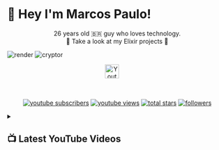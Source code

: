 # 👋 Hey I'm Marcos Paulo!
<div align="center">
  26 years old 🇧🇷 guy who loves technology.
</div>
<div align="center">
🧪 Take a look at my Elixir projects 🧪
</div>

![render](https://user-images.githubusercontent.com/19523657/213434690-79d73481-d046-4a54-9676-4a2280d0534a.gif)
![cryptor](https://user-images.githubusercontent.com/19523657/213434679-ccf5d727-34d3-4658-8211-d1dee4eaa47b.gif)

<!-- Social icons section -->
<p align="center">
  <a href="https://www.youtube.com/channel/UC3IoZpZSxdpTkHKxSjVFPCw"><img width="32px" alt="Youtube" title="Youtube" src="https://i.imgur.com/qiXu7b2.png"/></a>
  &#8287;&#8287;&#8287;&#8287;&#8287;
</p>

<br/>

<!-- Social badges section -->
<!-- Badges with custom icons - https://github.com/DenverCoder1/custom-icon-badges -->
<!-- View counter - https://github.com/DenverCoder1/Simple-View-Counter -->
<p align="center">
  <a href="https://www.youtube.com/channel/UC3IoZpZSxdpTkHKxSjVFPCw?sub_confirmation=1">
    <img alt="youtube subscribers" title="Subscribe to my YouTube channel" src="https://custom-icon-badges.demolab.com/youtube/channel/subscribers/UC3IoZpZSxdpTkHKxSjVFPCw?color=%23E05D44&label=SUBSCRIBE&logo=video&logoColor=white&style=for-the-badge&labelColor=CE4630"/></a>
  <a href="https://www.youtube.com/channel/UC3IoZpZSxdpTkHKxSjVFPCw">
    <img alt="youtube views" title="YouTube views" src="https://custom-icon-badges.demolab.com/youtube/channel/views/UC3IoZpZSxdpTkHKxSjVFPCw?color=%23E1AD0E&logo=video&logoColor=white&style=for-the-badge&labelColor=C79600"/></a> 
  <a href="https://github.com/DenverCoder1?tab=repositories&sort=stargazers">
    <img alt="total stars" title="Total stars on GitHub" src="https://custom-icon-badges.demolab.com/github/stars/marcospgsilva?color=55960c&style=for-the-badge&labelColor=488207&logo=star"/></a>
  <a href="https://github.com/marcospgsilva?tab=followers">
    <img alt="followers" title="Follow me on Github" src="https://custom-icon-badges.demolab.com/github/followers/marcospgsilva?color=236ad3&labelColor=1155ba&style=for-the-badge&logo=person-add&label=Follow&logoColor=white"/></a>
</p>

<details>
<summary><h2>📺 Latest YouTube Videos</h2></summary>
<!-- BEGIN YOUTUBE-CARDS -->
<a href="https://www.youtube.com/watch?v=3qj1bO9_JtM"><img src="https://ytcards.demolab.com/?id=3qj1bO9_JtM&title=Obtendo+pre%C3%A7o+mais+recente+do+Bitcoin+com+GenServer+-+Scheduled+Task+-Elixir&lang=en&timestamp=1642287281&background_color=%230d1117&title_color=%23ffffff&stats_color=%23dedede&width=250&duration=2372" alt="Obtendo preço mais recente do Bitcoin com GenServer - Scheduled Task -Elixir" title="Obtendo preço mais recente do Bitcoin com GenServer - Scheduled Task -Elixir"></a>
<a href="https://www.youtube.com/watch?v=WPhnF_pjLOQ"><img src="https://ytcards.demolab.com/?id=WPhnF_pjLOQ&title=Comunica%C3%A7%C3%A3o+entre+Processos+na+pr%C3%A1tica%21+-+Elixir+-+B%C3%A1sico&lang=en&timestamp=1628352967&background_color=%230d1117&title_color=%23ffffff&stats_color=%23dedede&width=250&duration=587" alt="Comunicação entre Processos na prática! - Elixir - Básico" title="Comunicação entre Processos na prática! - Elixir - Básico"></a>
<a href="https://www.youtube.com/watch?v=105qmi3yqg4"><img src="https://ytcards.demolab.com/?id=105qmi3yqg4&title=%C3%81tomos+-+Elixir&lang=en&timestamp=1624702801&background_color=%230d1117&title_color=%23ffffff&stats_color=%23dedede&width=250&duration=566" alt="Átomos - Elixir" title="Átomos - Elixir"></a>
<!-- END YOUTUBE-CARDS -->
</details>
